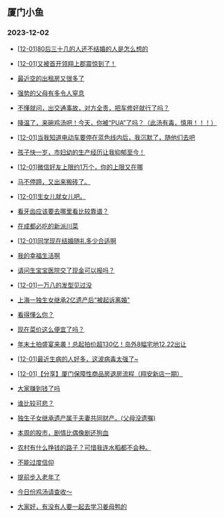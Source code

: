 ## 厦门小鱼 
### 2023-12-02

+ [[12-01]80后三十几的人还不结婚的人是怎么想的](http://bbs.xmfish.com/read-htm-tid-18114137.html)

+ [[12-01]又被首开领翔上郡震惊到了！](http://bbs.xmfish.com/read-htm-tid-18114176.html)

+ [最近空的出租房又很多了](http://bbs.xmfish.com/read-htm-tid-18114247.html)

+ [强势的父母有多令人窒息](http://bbs.xmfish.com/read-htm-tid-18114104.html)

+ [不懂就问，出交通事故，对方全责，把车修好就行了吗？](http://bbs.xmfish.com/read-htm-tid-18114204.html)

+ [降温了，来碗鸡汤吧！今天，你被“PUA”了吗？（此汤有毒，慎用！！！）](http://bbs.xmfish.com/read-htm-tid-18114177.html)

+ [[12-01]当我知道电动车要停在蓝色线内后，我沉默了，随他们去吧](http://bbs.xmfish.com/read-htm-tid-18114214.html)

+ [孩子快一岁，市妇幼的生产经历让我抑郁至今！](http://bbs.xmfish.com/read-htm-tid-18114391.html)

+ [[12-01]微信好友上限约1万个，你的上限又在哪](http://bbs.xmfish.com/read-htm-tid-18114224.html)

+ [马不停蹄，又出来搬砖了。](http://bbs.xmfish.com/read-htm-tid-18114325.html)

+ [[12-01]生女儿就女儿吧。](http://bbs.xmfish.com/read-htm-tid-18114414.html)

+ [看牙齿应该要去哪里看比较靠谱？](http://bbs.xmfish.com/read-htm-tid-18114212.html)

+ [在成都必吃的新派川菜](http://bbs.xmfish.com/read-htm-tid-18114343.html)

+ [[12-01]同学现在结婚随礼多少合适啊](http://bbs.xmfish.com/read-htm-tid-18114467.html)

+ [我的幸福生活啊](http://bbs.xmfish.com/read-htm-tid-18114220.html)

+ [请问生宝宝医院交了现金可以报吗？](http://bbs.xmfish.com/read-htm-tid-18114279.html)

+ [[12-01]一万八的发型见过没](http://bbs.xmfish.com/read-htm-tid-18114266.html)

+ [上海一独生女继承2亿遗产后“被起诉离婚"](http://bbs.xmfish.com/read-htm-tid-18114254.html)

+ [看得懂么你？](http://bbs.xmfish.com/read-htm-tid-18114412.html)

+ [现在菜价这么便宜了吗？](http://bbs.xmfish.com/read-htm-tid-18114582.html)

+ [年末土拍盛宴来袭！总起拍价超130亿！岛外8幅宅地12.22出让](http://bbs.xmfish.com/read-htm-tid-18114533.html)

+ [[12-01]最近生病的人好多，这波病毒太强了~](http://bbs.xmfish.com/read-htm-tid-18114553.html)

+ [[12-01]【分享】厦门保障性商品房退房流程（翔安新店一期）](http://bbs.xmfish.com/read-htm-tid-18114560.html)

+ [大家赚到钱了吗](http://bbs.xmfish.com/read-htm-tid-18114406.html)

+ [谁比较可悲？](http://bbs.xmfish.com/read-htm-tid-18114513.html)

+ [独生子女继承遗产属于夫妻共同财产。(父母没遗嘱)](http://bbs.xmfish.com/read-htm-tid-18114511.html)

+ [本周的股市，剧情比偶像剧还狗血](http://bbs.xmfish.com/read-htm-tid-18114423.html)

+ [农村有什么挣钱的路子？可惜我连水稻都不会种。](http://bbs.xmfish.com/read-htm-tid-18114545.html)

+ [不能过度信仰](http://bbs.xmfish.com/read-htm-tid-18114557.html)

+ [提前步入老年了](http://bbs.xmfish.com/read-htm-tid-18114508.html)

+ [今日份鸡汤请查收～](http://bbs.xmfish.com/read-htm-tid-18114586.html)

+ [大家好，有没有人要一起去学习姜母鸭的](http://bbs.xmfish.com/read-htm-tid-18114592.html)


